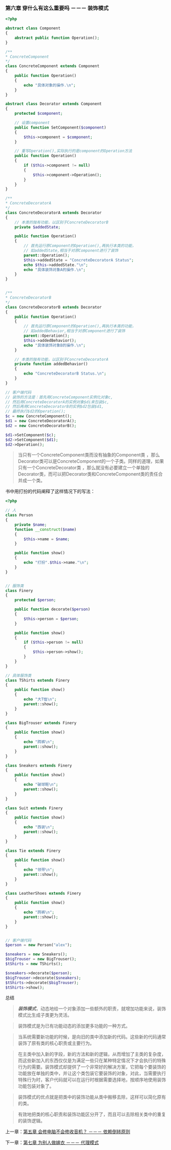 ### 第六章 穿什么有这么重要吗 －－－ 装饰模式

```php
<?php

abstract class Component
{
    abstract public function Operation();
}

/**
* ConcreteComponent
*/
class ConcreteComponent extends Component
{
    public function Operation()
    {
        echo "具体对象的操作.\n";
    }
}

abstract class Decorator extends Component
{
    protected $component;

    // 设置component
    public function SetComponent($component)
    {
        $this->component = $component;
    }

    // 重写Operation(),实际执行的是component的Operation方法
    public function Operation()
    {
        if ($this->component != null)
        {
            $this->component->Operation();
        }
    }
}

/**
* ConcreteDecoratorA
*/
class ConcreteDecoratorA extends Decorator
{
    // 本类的独有功能，以区别于ConcreteDecoratorB
    private $addedState;

    public function Operation()
    {   
        // 首先运行原Component的Operation(),再执行本类的功能，
        // 如addedState,相当于对原Component进行了装饰
        parent::Operation();
        $this->addedState = "ConcreteDecoratorA Status";
        echo $this->addedState."\n";
        echo "具体装饰对象A的操作.\n";
    }
}


/**
* ConcreteDecoratorB
*/
class ConcreteDecoratorB extends Decorator
{
    public function Operation()
    {   
        // 首先运行原Component的Operation(),再执行本类的功能，
        // 如addedBehavior,相当于对原Component进行了装饰
        parent::Operation();
        $this->addedBehavior();
        echo "具体装饰对象B的操作.\n";
    }

    // 本类的独有功能，以区别于ConcreteDecoratorA
    private function addedBehavior()
    {
        echo "ConcreteDecoratorB Status.\n";
    }
}

// 客户端代码
// 装饰的方法是：首先用ConcreteComponent实例化对象c,
// 然后用ConcreteDecoratorA的实例对象$di来包装$c,
// 然后再用ConcreteDecoratorB的实例$d2包装$d1,
// 最终执行$d2的Operation(); 
$c = new ConcreteComponent();
$d1 = new ConcreteDecoratorA();
$d2 = new ConcreteDecoratorB();

$d1->SetComponent($c);
$d2->SetComponent($d1);
$d2->Operation();
```

> 当只有一个ConcreteComponent类而没有抽象的Component类 ，那么Decorator类可以是ConcreteComponent的一个子类。同样的道理，如果只有一个ConcreteDecorator类 ，那么就没有必要建立一个单独的Decorator类，而可以把Decorator类和ConcreteComponent类的责任合并成一个类。

书中用打扮的代码阐释了这样情况下的写法：
```php
<?php 

// 人
class Person
{   
    private $name;
    function __construct($name)
    {
        $this->name = $name;
    }

    public function show()
    {
        echo "打扮".$this->name."\n";
    }
}


// 服饰类
class Finery
{
    protected $person;

    public function decorate($person)
    {
        $this->person = $person;
    }

    public function show()
    {
        if ($this->person != null)
        {
            $this->person->show();
        }
    }
}

// 具体服饰类
class TShirts extends Finery
{
    public function show()
    {
        echo "大T恤\n";
        parent::show();
    }
}

class BigTrouser extends Finery
{
    public function show()
    {
        echo "跨裤\n";
        parent::show();
    }
}

class Sneakers extends Finery
{
    public function show()
    {
        echo "破球鞋\n";
        parent::show();
    }
}

class Suit extends Finery
{
    public function show()
    {
        echo "西装\n";
        parent::show();
    }
}

class Tie extends Finery
{
    public function show()
    {
        echo "领带\n";
        parent::show();
    }
}

class LeatherShoes extends Finery
{
    public function show()
    {
        echo "跨裤\n";
        parent::show();
    }
}


// 客户端代码
$person = new Person("alex");

$sneakers = new Sneakers();
$bigTrouser = new BigTrouser();
$tShirts = new TShirts();

$sneakers->decorate($person);
$bigTrouser->decorate($sneakers);
$tShirts->decorate($bigTrouser);
$tShirts->show();
```


 总结

> ***装饰模式***，动态地给一个对象添加一些额外的职责，就增加功能来说，装饰模式比生成子类更为灵活。

> 装饰模式是为已有功能动态的添加更多功能的一种方式。

> 当系统需要新功能的时候，是向旧的类中添加新的代码。这些新的代码通常装饰了原有类的核心职责或主要行为。

> 在主类中加入新的字段，新的方法和新的逻辑，从而增加了主类的复杂度，而这些新加入的东西仅仅是为满足一些只在某种特定情况下才会执行的特殊行为的需要。装饰模式却提供了一个非常好的解决方案，它把每个要装饰的功能放在单独的类中，并让这个类包装它要装饰的对象，对此，当需要执行特殊行为时，客户代码就可以在运行时根据需要选择地，按顺序地使用装饰功能包装对象了。

> 装饰模式的优点就是把类中的装饰功能从类中搬移去除，这样可以简化原有的类。

> 有效地把类的核心职责和装饰功能区分开了，而且可以去除相关类中的重复的装饰逻辑。



 上一章：[第五章 会修电脑不会修收音机？ －－－ 依赖倒转原则](https://github.com/flyingalex/design-patterns-by-php/blob/master/files/chapter5.md)

下一章：[第七章 为别人做嫁衣 －－－ 代理模式](https://github.com/flyingalex/design-patterns-by-php/blob/master/files/chapter7.md)